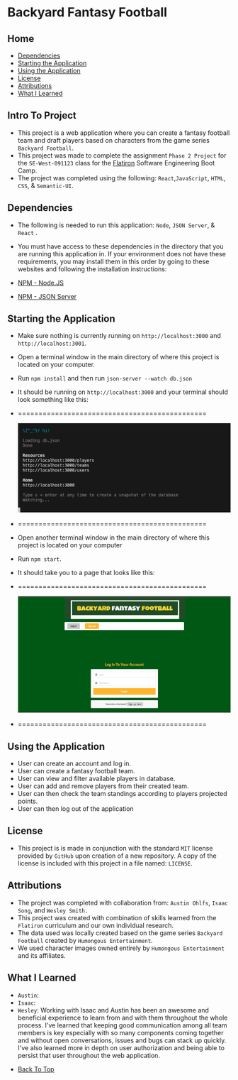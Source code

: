 # Backyard Fantasy Football


## Home

* [Dependencies](#dependencies)
* [Starting the Application](#starting-the-application)
* [Using the Application](#using-the-application)
* [License](#license)
* [Attributions](#attributions)
* [What I Learned](#what-i-learned)


## Intro To Project

- This project is a web application where you can create a fantasy football team and draft players based on characters from the game series `Backyard Football`.
- This project was made to complete the assignment `Phase 2 Project` for the `SE-West-091123` class for the [Flatiron](https://flatironschool.com/) Software Engineering Boot Camp.
- The project was completed using the following: `React`,`JavaScript`, `HTML`, `CSS`, & `Semantic-UI`.


## Dependencies

- The following is needed to run this application: `Node`, `JSON Server`, & `React` .

- You must have access to these dependencies in the directory that you are running this application in. If your environment does not have these requirements, you may install them in this order by going to these websites and following the installation instructions:

- [NPM - Node.JS](https://www.npmjs.com/package/node)

- [NPM - JSON Server](https://www.npmjs.com/package/json-server)


## Starting the Application

- Make sure nothing is currently running on `http://localhost:3000` and `http://localhost:3001`.
- Open a terminal window in the main directory of where this project is located on your computer.
- Run `npm install` and then run `json-server --watch db.json`
- It should be running on `http://localhost:3000` and your terminal should look something like this:
- ==============================================

    ![JSON Server running correctly.](./JSON-Server.png "JSON Server")

- ==============================================
- Open another terminal window in the main directory of where this project is located on your computer
- Run `npm start`.
- It should take you to a page that looks like this:
- ==============================================

    ![Log In page of app.](./StartUpScreen.png "Log In Page")

- ==============================================


## Using the Application

- User can create an account and log in.
- User can create a fantasy football team.
- User can view and filter available players in database.
- User can add and remove players from their created team.
- User can then check the team standings according to players projected points.
- User can then log out of the application


## License

- This project is is made in conjunction with the standard `MIT` license provided by `GitHub` upon creation of a new repository. A copy of the license is included with this project in a file named: `LICENSE`.


## Attributions

- The project was completed with collaboration from: `Austin Ohlfs`, `Isaac Song`, and `Wesley Smith.`
- This project was created with combination of skills learned from the `Flatiron` curriculum and our own individual research.
- The data used was locally created based on the game series `Backyard Football` created by `Humongous Entertainment`.
- We used character images owned entirely by `Humongous Entertainment` and its affiliates.

## What I Learned

- `Austin`: 
- `Isaac`: 
- `Wesley`: Working with Isaac and Austin has been an awesome and beneficial experience to learn from and with them throughout the whole process. I've learned that keeping good communication among all team members is key especially with so many components coming together and without open conversations, issues and bugs can stack up quickly. I've also learned more in depth on user authorization and being able to persist that user throughout the web application.

* [Back To Top](#backyard-fantasy-football)